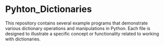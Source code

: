 # Pyhton_Dictionaries
This repository contains several example programs that demonstrate various dictionary operations and manipulations in Python. Each file is designed to illustrate a specific concept or functionality related to working with dictionaries.
